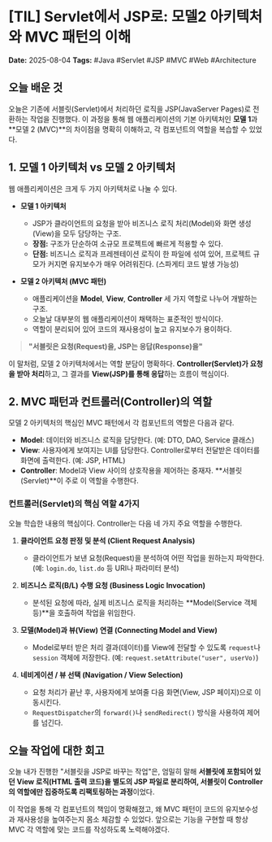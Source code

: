 # [TIL] Servlet에서 JSP로: 모델2 아키텍처와 MVC 패턴의 이해

**Date:** 2025-08-04
**Tags:** #Java #Servlet #JSP #MVC #Web #Architecture

## 오늘 배운 것

오늘은 기존에 서블릿(Servlet)에서 처리하던 로직을 JSP(JavaServer Pages)로 전환하는 작업을 진행했다. 이 과정을 통해 웹 애플리케이션의 기본 아키텍처인 **모델 1**과 **모델 2 (MVC)**의 차이점을 명확히 이해하고, 각 컴포넌트의 역할을 복습할 수 있었다.

## 1. 모델 1 아키텍처 vs 모델 2 아키텍처

웹 애플리케이션은 크게 두 가지 아키텍처로 나눌 수 있다.

-   **모델 1 아키텍처**
    -   JSP가 클라이언트의 요청을 받아 비즈니스 로직 처리(Model)와 화면 생성(View)을 모두 담당하는 구조.
    -   **장점:** 구조가 단순하여 소규모 프로젝트에 빠르게 적용할 수 있다.
    -   **단점:** 비즈니스 로직과 프레젠테이션 로직이 한 파일에 섞여 있어, 프로젝트 규모가 커지면 유지보수가 매우 어려워진다. (스파게티 코드 발생 가능성)

-   **모델 2 아키텍처 (MVC 패턴)**
    -   애플리케이션을 **Model**, **View**, **Controller** 세 가지 역할로 나누어 개발하는 구조.
    -   오늘날 대부분의 웹 애플리케이션이 채택하는 표준적인 방식이다.
    -   역할이 분리되어 있어 코드의 재사용성이 높고 유지보수가 용이하다.

> **"서블릿은 요청(Request)을, JSP는 응답(Response)을"**

이 말처럼, 모델 2 아키텍처에서는 역할 분담이 명확하다. **Controller(Servlet)가 요청을 받아 처리**하고, 그 결과를 **View(JSP)를 통해 응답**하는 흐름이 핵심이다.

## 2. MVC 패턴과 컨트롤러(Controller)의 역할

모델 2 아키텍처의 핵심인 MVC 패턴에서 각 컴포넌트의 역할은 다음과 같다.

-   **Model**: 데이터와 비즈니스 로직을 담당한다. (예: DTO, DAO, Service 클래스)
-   **View**: 사용자에게 보여지는 UI를 담당한다. Controller로부터 전달받은 데이터를 화면에 출력한다. (예: JSP, HTML)
-   **Controller**: Model과 View 사이의 상호작용을 제어하는 중재자. **서블릿(Servlet)**이 주로 이 역할을 수행한다.

### 컨트롤러(Servlet)의 핵심 역할 4가지

오늘 학습한 내용의 핵심이다. Controller는 다음 네 가지 주요 역할을 수행한다.

1.  **클라이언트 요청 판정 및 분석 (Client Request Analysis)**
    -   클라이언트가 보낸 요청(Request)을 분석하여 어떤 작업을 원하는지 파악한다. (예: `login.do`, `list.do` 등 URI나 파라미터 분석)

2.  **비즈니스 로직(B/L) 수행 요청 (Business Logic Invocation)**
    -   분석된 요청에 따라, 실제 비즈니스 로직을 처리하는 **Model(Service 객체 등)**을 호출하여 작업을 위임한다.

3.  **모델(Model)과 뷰(View) 연결 (Connecting Model and View)**
    -   Model로부터 받은 처리 결과(데이터)를 View에 전달할 수 있도록 `request`나 `session` 객체에 저장한다. (예: `request.setAttribute("user", userVo)`)

4.  **네비게이션 / 뷰 선택 (Navigation / View Selection)**
    -   요청 처리가 끝난 후, 사용자에게 보여줄 다음 화면(View, JSP 페이지)으로 이동시킨다.
    -   `RequestDispatcher`의 `forward()`나 `sendRedirect()` 방식을 사용하여 제어를 넘긴다.

## 오늘 작업에 대한 회고

오늘 내가 진행한 "서블릿을 JSP로 바꾸는 작업"은, 엄밀히 말해 **서블릿에 포함되어 있던 View 로직(HTML 출력 코드)을 별도의 JSP 파일로 분리하여, 서블릿이 Controller의 역할에만 집중하도록 리팩토링하는 과정**이었다.

이 작업을 통해 각 컴포넌트의 책임이 명확해졌고, 왜 MVC 패턴이 코드의 유지보수성과 재사용성을 높여주는지 몸소 체감할 수 있었다. 앞으로는 기능을 구현할 때 항상 MVC 각 역할에 맞는 코드를 작성하도록 노력해야겠다.
